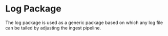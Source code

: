 # Log Package

The log package is used as a generic package based on which any log file can be tailed by adjusting the ingest pipeline.
